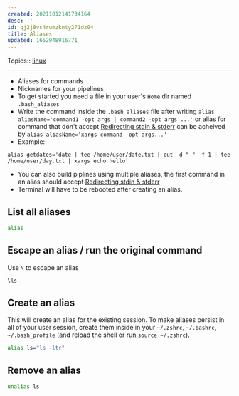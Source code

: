 ```yaml
---
created: 20211012141734164
desc: ''
id: qj2j8vs4rumzknty271dz04
title: Aliases
updated: 1652948916771
---
```

   
Topics::  [linux](../topics/linux.md)   
   
   
---   
   
   
- Aliases for commands   
- Nicknames for your pipelines   
- To get started you need a file in your user's `Home` dir named `.bash_aliases`   
- Write the command inside the `.bash_aliases` file after writing `alias aliasName='command1 -opt args | command2 -opt args ...'` or alias for command that don't accept [Redirecting stdin & stderr](../devlog/redirecting%20stdin%20%26%20stderr.md) can be acheived by `alias aliasName='xargs command -opt args...'`   
- Example:   
   
`alias getdates='date | tee /home/user/date.txt | cut -d " " -f 1 | tee /home/user/day.txt | xargs echo hello'`   
   
   
- You can also build piplines using multiple aliases, the first command in an alias should accept [Redirecting stdin & stderr](../devlog/redirecting%20stdin%20%26%20stderr.md)   
- Terminal will have to be rebooted after creating an alias.   
   
## List all aliases   
   
```bash
alias
```
   
   
## Escape an alias / run the original command   
   
Use `\` to escape an alias   
   
```bash
\ls
```
   
   
## Create an alias   
   
This will create an alias for the existing session. To make aliases persist in all of your user session, create them inside in your `~/.zshrc`, `~/.bashrc`, `~/.bash_profile` (and reload the shell or run `source ~/.zshrc`).   
   
```bash
alias ls="ls -ltr"
```
   
   
## Remove an alias   
   
```bash
unalias ls
```

